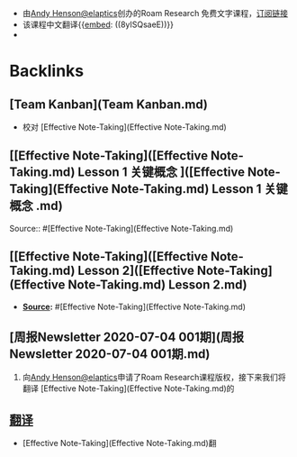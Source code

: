 - 由[Andy Henson@elaptics](https://twitter.com/elaptics)创办的Roam Research 免费文字课程，[订阅链接](https://roam.elaptics.co.uk/learn)
- 该课程中文翻译{{[embed](embed.md): ((8yISQsaeE))}}
- 

# Backlinks
## [Team Kanban](Team Kanban.md)
- 校对 [Effective Note-Taking](Effective Note-Taking.md)

## [[Effective Note-Taking]([Effective Note-Taking.md) Lesson 1 关键概念 ]([Effective Note-Taking](Effective Note-Taking.md) Lesson 1 关键概念 .md)
Source:: #[Effective Note-Taking](Effective Note-Taking.md)

## [[Effective Note-Taking]([Effective Note-Taking.md) Lesson 2]([Effective Note-Taking](Effective Note-Taking.md) Lesson 2.md)
- **[Source](Source.md):** #[Effective Note-Taking](Effective Note-Taking.md)

## [周报Newsletter 2020-07-04 001期](周报Newsletter 2020-07-04 001期.md)

1. 向[Andy Henson@elaptics](https://twitter.com/elaptics)申请了Roam Research课程版权，接下来我们将翻译 [Effective Note-Taking](Effective Note-Taking.md)的

## [翻译](翻译.md)
- [Effective Note-Taking](Effective Note-Taking.md)翻


